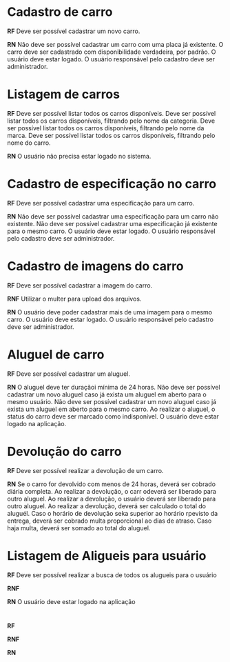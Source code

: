 # Cadastro de carro

**RF** 
Deve ser possível cadastrar um novo carro.

**RN**
Não deve ser possível cadastrar um carro com uma placa já existente.
O carro deve ser cadastrado com disponibilidade verdadeira, por padrão.
O usuário deve estar logado.
O usuário responsável pelo cadastro deve ser administrador.

# Listagem de carros

**RF** 
Deve ser possível listar todos os carros disponíveis.
Deve ser possível listar todos os carros disponíveis, filtrando pelo nome da categoria.
Deve ser possível listar todos os carros disponíveis, filtrando pelo nome da marca.
Deve ser possível listar todos os carros disponíveis, filtrando pelo nome do carro.

**RN**
O usuário não precisa estar logado no sistema.

# Cadastro de especificação no carro

**RF** 
Deve ser possível cadastrar uma especificação para um carro.

**RN**
Não deve ser possível cadastrar uma especificação para um carro não existente.
Não deve ser possível cadastrar uma especificação já existente para o mesmo carro.
O usuário deve estar logado.
O usuário responsável pelo cadastro deve ser administrador.


# Cadastro de imagens do carro

**RF** 
Deve ser possível cadastrar a imagem do carro.

**RNF** 
Utilizar o multer para upload dos arquivos.

**RN**
O usuário deve poder cadastrar mais de uma imagem para o mesmo carro.
O usuário deve estar logado.
O usuário responsável pelo cadastro deve ser administrador.


# Aluguel de carro

**RF** 
Deve ser possível cadastrar um aluguel.

**RN**
O aluguel deve ter duraçãoi mínima de 24 horas.
Não deve ser possível cadastrar um novo aluguel caso já exista um aluguel em aberto para o mesmo usuário.
Não deve ser possível cadastrar um novo aluguel caso já exista um aluguel em aberto para o mesmo carro.
Ao realizar o aluguel, o status do carro deve ser marcado como indisponível.
O usuário deve estar logado na aplicação.

# Devolução do carro

**RF** 
Deve ser possível realizar a devolução de um carro.

**RN**
Se o carro for devolvido com menos de 24 horas, deverá ser cobrado diária completa.
Ao realizar a devolução, o carr odeverá ser liberado para outro aluguel.
Ao realizar a devolução, o usuário deverá ser liberado para outro aluguel.
Ao realizar a devolução, deverá ser calculado o total do aluguél.
Caso o horário de devolução seka superior ao horário rpevisto da entrega, deverá ser cobrado multa proporcional ao dias de atraso.
Caso haja multa, deverá ser somado ao total do aluguel.


# Listagem de Aligueis para usuário

**RF** 
Deve ser possível realizar a busca de todos os alugueis para o usuário

**RNF** 

**RN**
O usuário deve estar logado na aplicação

# 

**RF** 

**RNF** 

**RN**

